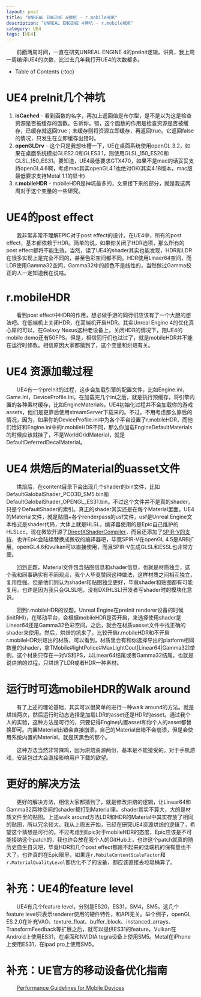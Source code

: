 ```yaml
---
layout: post
title: "UNREAL ENGINE 4神坑 - r.mobileHDR"
description: "UNREAL ENGINE 4神坑 - r.mobileHDR"
category: UE4
tags: [UE4]
---
```


&nbsp; &nbsp; &nbsp; &nbsp;前面两周时间，一直在研究UNREAL ENGINE 4的preInit逻辑。讲真，我上周一周编译UE4的次数，比过去几年我打开UE4的次数都多。

<!-- more -->

* Table of Contents
{:toc}

# UE4 preInit几个神坑

1. **isCached** - 看到函数的名字，再加上返回值是布尔型，是不是以为这是检查资源是否被缓存的函数。告诉你，错，这个函数的作用是检查资源是否被缓存，已缓存就返回true；未缓存则将资源立即缓存，再返回true。它返回false的情况，只发生在立即缓存出错时。
2. **openGLDrv** - 这个只是我想吐槽一下，UE在桌面系统使用openGL 3.2，如果在桌面系统模拟GLES2.0和GLES3.1，则使用GLSL\_150\_ES20和GLSL\_150\_ES31。要知道，UE4最低要求GTX470，如果不是mac的话妥妥支持openGL4.6啊，考虑mac其实openGL4.1也绝对OK(其实4.18版本，mac版最低要求支持Metal 1.1的显卡)
2. **r.mobileHDR** - mobileHDR是神坑最多的，文章接下来的部分，就是我这两周对于这个变量的一些研究。

# UE4的post effect

&nbsp; &nbsp; &nbsp; &nbsp;我非常非常不理解EPIC对于post effect的设计。在UE4中，所有的post effect，基本都依赖于HDR。简单的说，如果你关闭了HDR选项，那么所有的post effect都将不能生效。当然，读了UE4的shader其实也能发现，HDR和LDR在很多实现上是完全不同的，甚至色彩空间都不同。HDR使用Linaer64空间，而LDR使用Gamma32空间，Gamma32中的颜色不是线性的，当然做过Gamma校正的人一定知道我在说啥。

# r.mobileHDR

&nbsp; &nbsp; &nbsp; &nbsp;看到post effect中HDR的作用，想必做手游的同行们应该有了一个大胆的想法吧。在低端机上关闭HDR，在高端机开启HDR。其实Unreal Engine 4的优化真心屌的可以，在Galaxy Nexus这种老设备上，关闭HDR的情况下，跑UE4的mobile demo还有50FPS。但是，相信同行们也试过了，就是mobileHDR并不能在运行时修改。相信原因大家都猜到了，这个变量和烘焙有关。

# UE4 资源加载过程

&nbsp; &nbsp; &nbsp; &nbsp;UE4有一个preInit的过程，这步会加载引擎的配置文件，比如Engine.ini，Game.Ini，DeviceProfile.Ini。在加载完几个ini之后，就是执行预缓存，将引擎内置的各种素材缓存，比如EngineMaterials。UE4初始化过程并不会加载你的游戏assets，他们是更靠后使用streamServer下载来的。不过，不用考虑那么靠后的情况，因为，如果你的DeviceProfile.ini中为各个平台设置了r.mobileHDR，而他们恰好和Engine.ini中的r.mobileHDR不同，那么你加载EngineDefaultMaterials的时候应该就挂了，不是WorldGridMaterial，就是DefaultDeferredDecalMaterial。

# UE4 烘焙后的Material的uasset文件

&nbsp; &nbsp; &nbsp; &nbsp;烘焙后，在content目录下会出现几个shader的bin文件，比如DefaultGalobalShader\_PCD3D\_SM5.bin和DefaultGalobalShader\_OPENGL\_ES31.bin。不过这个文件并不是真的shader，只是个DefaultShader的索引。真正的shader其实还是在每个Material里面。UE4的Material文件，就是贴图+各个renderpass的usf文件，usf是Unreal Engine文本格式是shader代码，大体上就是HLSL，编译器使用的是Epic自己维护的HLSLcc，现在微软开源了[DirectXShaderCompiler](https://github.com/Microsoft/DirectXShaderCompiler)，而且还添加了[SPIR-V的支持](https://github.com/Microsoft/DirectXShaderCompiler/wiki/SPIR%E2%80%90V-CodeGen)，也许Epic会陆续替换成微软的编译器吧，毕竟SPIR-V在openGL 4.5是ARB扩展，openGL4.6和vulkan可以直接使用，而且SPIR-V生成GLSL和ESSL也非常方便。
 
&nbsp; &nbsp; &nbsp; &nbsp;回到正题，Material文件包含贴图信息和shader信息，也就是材质独立，这个我和同事确实有不同观点，我个人毕竟赞同这种做法，这样材质之间相互独立，复用性强。但是他们则认为shader和贴图独立更好，毕竟shader和贴图都有可能复用。也许是因为我只会GLSL吧，没有DX(HLSL)开发者写shader时的模块化意识。

&nbsp; &nbsp; &nbsp; &nbsp;回到r.mobileHDR的议题。Unreal Engine在preInit renderer设备的时候(initRHI)，在移动平台，会根据mobileHDR是否开启，来选择使用shader是Linear64还是Gamma32色彩空间。之后，就会在材质uasset文件中找正确的shader来使用。然后，烘焙的坑来了。比较开启r.mobileHDR和不开启r.mobileHDR烘焙出的材质，可以看到，材质里会有和你选择导出的platform相同数量的shader，拿TMobile#lightPolice#MaxLightCout[Linear64|Gamma32]举例，这个材质只存在一对VS和PS，以Linear64结尾或者Gamma32结尾。也就是说烘焙的过程，只烘焙了LDR或者HDR一种素材。

# 运行时可选mobileHDR的Walk around

&nbsp; &nbsp; &nbsp; &nbsp;有了上述的理论基础，其实可以很简单的进行一种walk around的方法。就是烘焙两次，然后运行时动态选择是加载LDR的asset还是HDR的asset。通过我个人的实验，这种方法是可行的，只要记得Engine内置asset和你个人的asset都替换即可。内置Material出错会直接崩溃。自己的Material出错不会崩溃，但是会使用系统内置的Material，就是灰黑色的那个。

&nbsp; &nbsp; &nbsp; &nbsp;这种方法当然非常辣鸡，因为烘焙资源两份，基本是不能接受的。对于手机游戏，安装包过大会直接影响用户下载的欲望。

# 更好的解决方法

&nbsp; &nbsp; &nbsp; &nbsp;更好的解决方法，相信大家都猜到了，就是修改烘焙的逻辑，让Linear64和Gamma32两种空间的shader都打到Material里。shader其实不算大，大的是材质文件里的贴图。上述walk around方法LDR和HDR的Material中其实存放了相同的贴图，所以冗余较大。我从上周五开始，已经在研究UE4资源烘焙的逻辑了，希望这个猜想是可行的。不过考虑到Epic对于mobileHDR的态度，Epic应该是不可能接纳这个patch的，我也许会放在我个人的GitHub上，也许这个patch就真的随历史自生自灭吧，毕竟HDR和几个post effect都跑不起来的低端机的保有量也不大了。也许真的在Epic眼里，如果连`r.MobileContentScaleFactor`和`r.MaterialQualityLevel`都优化不了的设备，都应该直接丢垃圾桶算了。

# 补充：UE4的feature level

&nbsp; &nbsp; &nbsp; &nbsp;UE4有几个feature level，分别是ES20，ES31，SM4，SM5。这几个feature level只表示renderer使用的硬件特性，和API无关。举个例子，openGL ES 2.0在补充VAO、texture_float、buffer_block、instanced_arrays、TransformFeedback等扩展之后，就可以提供ES31的feature。Vulkan在Android上使用ES31，在桌面和NVIDIA tegra设备上使用SM5。Metal在iPhone上使用ES31，在ipad pro上使用SM5。

# 补充：UE官方的移动设备优化指南

&nbsp; &nbsp; &nbsp; &nbsp;[Performance Guidelines for Mobile Devices](https://docs.unrealengine.com/latest/INT/Platforms/Mobile/Performance/)